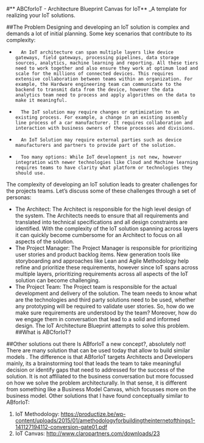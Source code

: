 #** ABCforIoT - Architecture Blueprint Canvas for IoT**
_A template for realizing your IoT solutions.

##The Problem
Designing and developing an IoT solution is complex and demands a lot of initial planning. Some key scenarios that contribute to its complexity:
- 		An IoT architecture can span multiple layers like device gateways, field gateways, processing pipelines, data storage sources, analytics, machine learning and reporting. All these tiers need to work together and also ensure they work at optimum load and scale for the millions of connected devices. This requires extensive collaboration between teams within an organization. For example, the Hardware engineering team can communicate to the backend to transmit data from the device, however the data analytics team need to process and apply algorithms on the data to make it meaningful.
- 		The IoT solution may require changes or optimization to an existing process. For example, a change in an existing assembly line process of a car manufacturer. It requires collaboration and interaction with business owners of these processes and divisions. 
- 		An IoT Solution may require external parties such as device manufacturers and partners to provide part of the solution.
- 		Too many options: While IoT development is not new, however integration with newer technologies like Cloud and Machine learning requires teams to have clarity what platform or technologies they should use. 
The complexity of developing an IoT solution leads to greater challenges for the projects teams. Let’s discuss some of these challenges through a set of personas:
- The Architect: The Architect is responsible for the high level design of the system. The Architects needs to ensure that all requirements and translated into technical specifications and all design constraints are identified. With the complexity of the IoT solution spanning across layers it can quickly become cumbersome for an Architect to focus on all aspects of the solution. 
- The Project Manager: The Project Manager is responsible for prioritizing user stories and product backlog items. New generation tools like storyboarding and approaches like Lean and Agile Methodology help refine and prioritize these requirements, however since IoT spans across multiple layers, prioritizing requirements across all aspects of the IoT solution can become challenging.
- The Project Team: The Project team is responsible for the actual development and delivery of the solution. The team needs to know what are the technologies and third party solutions need to be used, whether any prototyping will be required to validate user stories. 
So, how do we make sure requirements are understood by the team? Moreover, how do we engage them in conversation that lead to a solid and informed design. The IoT Architecture Blueprint attempts to solve this problem.
##What is ABCforIoT?

##Other solutions out there
Is ABforIoT a new concept?, absolutely not! There are many solution that can be used today that allow to build similar models . The difference is that ABforIoT targets Architects and Developers mainly, its a brainstorming tool that leads the team to take meaningful decision or identify gaps that need to addressed for the success of the solution. It is not affiliated to the business conversation but more focussed on how we solve the problem architecturally. In that sense, it is different from something like a Business Model Canvas, which focusses more on the business model.
Other solutions that I have found conceptually similar to ABforIoT:
1.  IoT Methodology: https://productize.be/wp-content/uploads/2015/01/amethodologyforbuildingtheinternetofthings1-141127194112-conversion-gate01.pdf   
2. IoT Canvas: http://www.claropartners.com/downloads/23 


